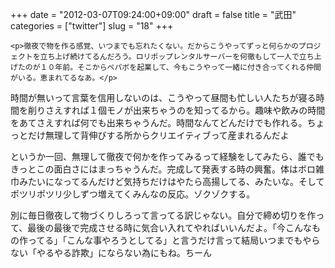 +++
date = "2012-03-07T09:24:00+09:00"
draft = false
title = "武田"
categories = ["twitter"]
slug = "18"
+++


    <p>徹夜で物を作る感覚、いつまでも忘れたくない。だからこうやってずっと何らかのプロジェクトを立ち上げ続けてるんだろう。ロリポップレンタルサーバーを何徹もして一人で立ち上げたのが１０年前。そこからペパボを起業して、今もこうやって一緒に付き合ってくれる仲間がいる。恵まれてるなあ。</p>
<p>時間が無いって言葉を信用しないのは、こうやって昼間も忙しい人たちが寝る時間を削りさえすれば１個モノが出来ちゃうのを知ってるから。趣味や飲みの時間をあてさえすれば何でも出来ちゃうんだ。時間なんてどんだけでも作れる。ちょっとだけ無理して背伸びする所からクリエイティブって産まれるんだよ</p>
<p>というか一回、無理して徹夜で何かを作ってみるって経験をしてみたら、誰でもきっとこの面白さにはまっちゃうんだ。完成して発表する時の興奮。体はボロ雑巾みたいになってるんだけど気持ちだけはやたら高揚してる、みたいな。そしてポツリポツリ少しずつ増えてくみんなの反応。ゾクゾクする。</p>
<p>別に毎日徹夜して物づくりしろって言ってる訳じゃない。自分で締め切りを作って、最後の最後で完成させる時に気合い入れてやればいいんだよ。「今こんなもの作ってる」「こんな事やろうとしてる」と言うだけ言って結局いつまでもやらない「やるやる詐欺」にならない為にもね。ちーん</p>
  
